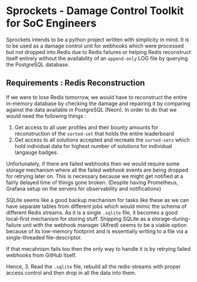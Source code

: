 # Sprockets - Damage Control Toolkit for SoC Engineers

Sprockets intends to be a python project written with simplicity in mind. 
It is to be used as a damage control unit for webhooks which were processed
but not dropped into Redis due to Redis failures or helping Redis 
reconstruct itself entirely without the availability of an `append-only` 
LOG file by querying the PostgreSQL database. 

## Requirements : Redis Reconstruction
If we were to lose Redis tomorrow, we would have to reconstruct the entire 
in-memory database by checking the damage and repairing it by comparing 
against the data available in PostgreSQL (Neon). In order to do that we 
would need the following things :

1. Get access to all user profiles and their bounty amounts for 
reconstruction of the `sorted-set` that holds the entire leaderboard
2. Get access to all solutions accepted and recreate the `sorted-sets`
which hold individual data for highest number of solutions for 
individual langauge badges.

Unfortunately, if there are failed webhooks then we would require some 
storage mechanism where all the failed webhook events are being dropped
for retrying later on. This is necessary because we might get notified at
a fairly delayed time of things gone broken. (Despite having Prometheus,
Grafana setup on the servers for observability and notifications)

SQLite seems like a good backup mechanism for tasks like these as we can 
have separate tables from different jobs which would mimic the schema of 
different Redis streams. As it is a single `.sqlite` file, it becomes a 
good local-first mechanism for storing stuff. Shipping SQLite as 
a storage-during-failure unit with the webhook manager (Alfred) seems to be a 
viable option because of its low-memory footprint and is essentially writing
to a file via a single-threaded file-descriptor.

If that mecahnism fails too then the only way to handle it is by retrying
failed webhooks from GitHub itself.

Hence, 
3. Read the `.sqlite` file, rebuild all the redis-streams with proper access 
control and then drop in all the data into them.
